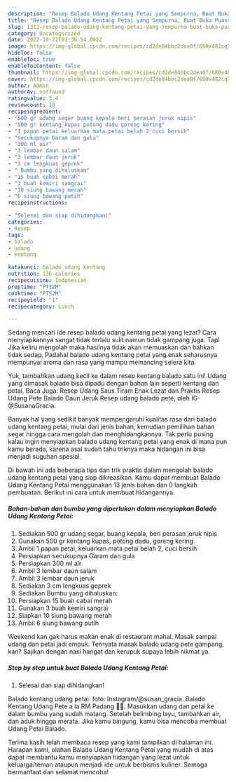 ```yaml
---
description: "Resep Balado Udang Kentang Petai yang Sempurna, Buat Buka Puasa Lezat"
title: "Resep Balado Udang Kentang Petai yang Sempurna, Buat Buka Puasa Lezat"
slug: 1311-resep-balado-udang-kentang-petai-yang-sempurna-buat-buka-puasa-lezat
category: Uncategorized
date: 2022-10-22T01:30:54.002Z
image: https://img-global.cpcdn.com/recipes/cd2de84bbc2dea0f/680x482cq70/balado-udang-kentang-petai-foto-resep-utama.jpg
hideToc: false
enableToc: true
enableTocContent: false
thumbnail: https://img-global.cpcdn.com/recipes/cd2de84bbc2dea0f/680x482cq70/balado-udang-kentang-petai-foto-resep-utama.jpg
cover: https://img-global.cpcdn.com/recipes/cd2de84bbc2dea0f/680x482cq70/balado-udang-kentang-petai-foto-resep-utama.jpg
author: Admin
authorAv: notfound
ratingvalue: 3.4
reviewcount: 18
recipeingredient:
- "500 gr udang segar buang kepala beri perasan jeruk nipis"
- "500 gr kentang kupas potong dadu goreng kering"
- "1 papan petai keluarkan mata petai belah 2 cuci bersih"
- "secukupnya Garam dan gula"
- "300 ml air"
- "3 lembar daun salam"
- "3 lembar daun jeruk"
- "3 cm lengkuas geprek"
- " Bumbu yang dihaluskan"
- "15 buah cabai merah"
- "3 buah kemiri sangrai"
- "10 siung bawang merah"
- "6 siung bawang putih"
recipeinstructions:

- "Selesai dan siap dihidangkan!"
categories:
- Resep
tags:
- balado
- udang
- kentang

katakunci: balado udang kentang 
nutrition: 136 calories
recipecuisine: Indonesian
preptime: "PT32M"
cooktime: "PT52M"
recipeyield: "1"
recipecategory: Lunch

---
```



Sedang mencari ide resep balado udang kentang petai yang lezat? Cara menyiapkannya sangat tidak terlalu sulit namun tidak gampang juga. Tapi Jika keliru mengolah maka hasilnya tidak akan memuaskan dan bahkan tidak sedap. Padahal balado udang kentang petai yang enak seharusnya mempunyai aroma dan rasa yang mampu memancing selera kita.


Yuk, tambahkan udang kecil ke dalam resep kentang balado satu ini! Udang yang dimasak balado bisa dipadu dengan bahan lain seperti kentang dan petai. Baca Juga: Resep Udang Saus Tiram Enak Lezat dan Praktis Resep Udang Pete Balado Daun Jeruk⁣ Resep udang balado pete, oleh IG-@SusanaGracia.

Banyak hal yang sedikit banyak mempengaruhi kualitas rasa dari balado udang kentang petai, mulai dari jenis bahan, kemudian pemilihan bahan segar hingga cara mengolah dan menghidangkannya. Tak perlu pusing kalau ingin menyiapkan balado udang kentang petai yang enak di mana pun kamu berada, karena asal sudah tahu triknya maka hidangan ini bisa menjadi suguhan spesial.


Di bawah ini ada beberapa tips dan trik praktis dalam mengolah balado udang kentang petai yang siap dikreasikan. Kamu dapat membuat Balado Udang Kentang Petai menggunakan 13 jenis bahan dan 0 langkah pembuatan. Berikut ini cara untuk membuat hidangannya.

<!--inarticleads1-->

##### Bahan-bahan dan bumbu yang diperlukan dalam menyiapkan Balado Udang Kentang Petai:

1. Sediakan 500 gr udang segar, buang kepala, beri perasan jeruk nipis
1. Gunakan 500 gr kentang kupas, potong dadu, goreng kering
1. Ambil 1 papan petai, keluarkan mata petai belah 2, cuci bersih
1. Persiapkan secukupnya Garam dan gula
1. Persiapkan 300 ml air
1. Ambil 3 lembar daun salam
1. Ambil 3 lembar daun jeruk
1. Sediakan 3 cm lengkuas geprek
1. Sediakan  Bumbu yang dihaluskan:
1. Persiapkan 15 buah cabai merah
1. Gunakan 3 buah kemiri sangrai
1. Siapkan 10 siung bawang merah
1. Ambil 6 siung bawang putih


Weekend kan gak harus makan enak di restaurant mahal. Masak sampai udang dan petai jadi empuk. Ternyata masak balado udang pete gampang, kan? Sajikan dengan nasi hangat dan kerupuk supaya lebih nikmat ya. 

<!--inarticleads2-->

##### Step by step untuk buat Balado Udang Kentang Petai:


1. Selesai dan siap dihidangkan!

Balado kentang udang petai. foto: Instagram/@susan_gracia. Balado Kentang Udang Pete a la RM Padang 👍🏼. Masukkan udang dan petai ke dalam bumbu yang sudah matang. Setelah belimbing layu, tambahkan air, dan aduk hingga merata. Jika kamu bingung, kamu bisa mencoba membuat Udang Petai Balado. 

Terima kasih telah membaca resep yang kami tampilkan di halaman ini. Harapan kami, olahan Balado Udang Kentang Petai yang mudah di atas dapat membantu kamu menyiapkan hidangan yang lezat untuk keluarga/teman ataupun menjadi ide untuk berbisnis kuliner. Semoga bermanfaat dan selamat mencoba!
